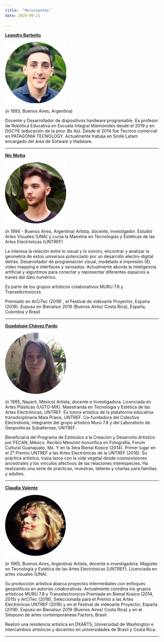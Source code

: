 ```yaml
---
title:  "Murureantes"
date: 2020-09-21

---
```


[**Leandro Barbeito**]()

![](/images/lean_integrante.png)


(n 1993, Buenos Aires, Argentina)

Docente y Desarrollador de dispositivos hardware programable. Es profesor de Robótica Educativa en Escuela Integral Maimónides desde el 2019 y en DGCYE (educación de la prov. Bs As). Desde el 2014 fue Tecnico comercial en PATAGONIA TECNOLOGY. Actualmente trabaja en Smile Latam encargado del área de Sotware y Hadware. 

---

[**Nic Motta**](https://nicmotta.github.io/)

![](/images/nic_integrante.png)

(n 1994 - Buenos Aires, Argentina)
Artista, docente, investigador. Estudió Artes Visuales (UNA) y cursa la Maestría en Tecnologías y Estéticas de las Artes Electrónicas (UNTREF)

Le interesa la relación entre lo visual y lo sonoro, encontrar y analizar la geometría de estos universos potenciado por un desarrollo electro-digital detrás.
Desarrollador de programación visual, modelado e impresión 3D, video mapping e interfaces y sensados. Actualmente aborda la inteligencia artificial y algoritmos para conectar y representar diferentes espacios a través del dato numérico.

Es parte de los grupos artísticos colaborativos MURU 7.8 y Transelectronicxs

Premiado en ArCiTec (2018) , el  Festival de videoarte Proyector, España (2018). Expuso en Bienalsur 2019 (Buenos Aires/ Costa Rica), España, Colombia y Brasil

---

[**Guadalupe Chávez Pardo**](https://guadalupechavezpardo.wordpress.com/)

![](/images/lupe_integrante.png)

(n 1985, Nayarit, México)
Artista, docente e Investigadora. Licenciada en Artes Plásticas (UGTO-MX). Maestranda en Tecnología y Estética de las Artes Electrónicas, UNTREF.  Es tutora artística de la plataforma  educativa transdiciplinaria Mala Praxis, UNTREF. Co-fundadora del Colectivo Electrobiota, integrante del grupo artístico Muru 7.8 y del Laboratorio de Geopoéticas Subalternas, UNTREF.

Beneficiaria del Programa de Estímulos a la Creación y Desarrollo Artístico por FECAN, México. Recibió Mención honorífica en Fotografía, Forum Cultural Guanajuato, Mx.  Y en la 3era Bienal Kosice (2014). Primer lugar en el 2° Premio UNTREF a las Artes Electrónicas de la UNTREF (2016). Su práctica artística, traza lazos con la vida vegetal desde cosmovisiones ancestrales y los vínculos afectivos de las relaciones interespecies. Ha realizando una serie de prácticas, muestras, talleres y charlas para familias y adultes.

---

[**Claudia Valente**](https://claudiavalente.net/)

![](/images/claudia_integrante.png)

(n 1965, Buenos Aires, Argentina)
Artista, docente e investigadora. Magister en Tecnología y Estética de las Artes Electrónicas  (UNTREF). Licenciada en artes visuales (UNA).

Su producción artística  abarca proyectos intermediales con enfoques geopolíticos en autorías colaborativas. Actualmente coordina los grupos artísticos MURU 7.8 y Transelectronicxs
Premiada en  Bienal Kosice (2014, 2015) y ArCiTec (2018), Seleccionada para el Premio a las Artes Electrónicas UNTREF (2016) y en el  Festival de videoarte Proyector, España (2018). Expuso en Bienalsur 2019 (Buenos Aires/ Costa Rica) y en el Simposio de artes contemporáneas Factors, Brasil.

Realizó una residencia artística en DXARTS, Universidad de Washington e intercambios artísticos y docentes en universidades de Brasil y Costa Rica.


---
